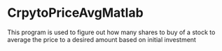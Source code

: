 # CrpytoPriceAvgMatlab
This program is used to figure out how many shares to buy of a stock to  average the price to a desired amount based on initial investment
